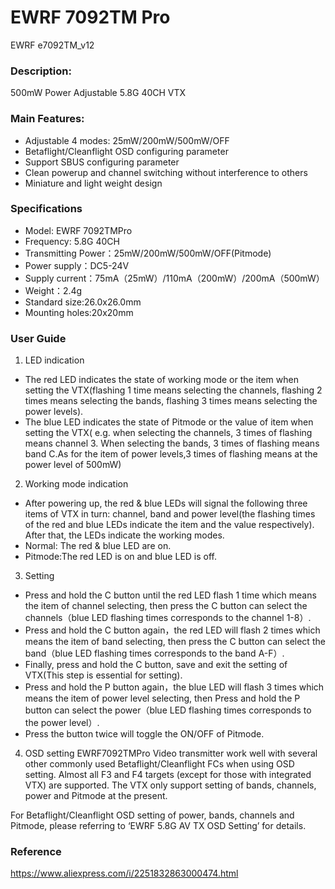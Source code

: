 # EWRF 7092TM Pro
EWRF e7092TM_v12

### Description:
500mW Power Adjustable 5.8G 40CH VTX

### Main Features:  
- Adjustable 4 modes: 25mW/200mW/500mW/OFF  
- Betaflight/Cleanflight OSD configuring parameter  
- Support SBUS configuring parameter  
- Clean powerup and channel switching without interference to others  
- Miniature and light weight design  

### Specifications

- Model: EWRF 7092TMPro  
- Frequency: 5.8G 40CH  
- Transmitting Power：25mW/200mW/500mW/OFF(Pitmode)  
- Power supply：DC5-24V  
- Supply current：75mA（25mW）/110mA（200mW）/200mA（500mW）  
- Weight：2.4g  
- Standard size:26.0x26.0mm  
- Mounting holes:20x20mm  

### User Guide
1. LED indication  
- The red LED indicates the state of working mode or the item when setting the VTX(flashing 1 time means selecting the channels, flashing 2 times means selecting the bands, flashing 3 times means selecting the power levels).
- The blue LED indicates the state of Pitmode or the value of item when setting the VTX( e.g. when selecting the channels, 3 times of flashing means channel 3. When selecting the bands, 3 times of flashing means band C.As for the item of power levels,3 times of flashing means at the power level of 500mW)
2. Working mode indication
- After powering up, the red & blue LEDs will signal the following three items of VTX in turn: channel, band and power level(the flashing times of the red and blue LEDs indicate the item and the value respectively). After that, the LEDs indicate the working modes.
- Normal: The red & blue LED are on. 
- Pitmode:The red LED is on and blue LED is off. 
3. Setting
- Press and hold the C button until the red LED flash 1 time which means the item of channel selecting, then press the C button can select the channels（blue LED flashing times corresponds to the channel 1-8）. 
- Press and hold the C button again，the red LED will flash 2 times which means the item of band selecting, then press the C button can select the band（blue LED flashing times corresponds to the band A-F）.
- Finally, press and hold the C button, save and exit the setting of VTX(This step is essential for setting).
- Press and hold the P button again，the blue LED will flash 3 times which means the item of power level selecting, then Press and hold the P button can select the power（blue LED flashing times corresponds to the power level）.
- Press the button twice will toggle the ON/OFF of Pitmode.
4. OSD setting
EWRF7092TMPro Video transmitter work well with several other commonly used Betaflight/Cleanflight FCs when using OSD setting. Almost all F3 and F4 targets (except for those with integrated VTX) are supported. The VTX only support setting of bands, channels, power and Pitmode at the present. 

For Betaflight/Cleanflight OSD setting of power, bands, channels and Pitmode, please referring to ‘EWRF 5.8G AV TX OSD Setting’ for details.

### Reference
https://www.aliexpress.com/i/2251832863000474.html
